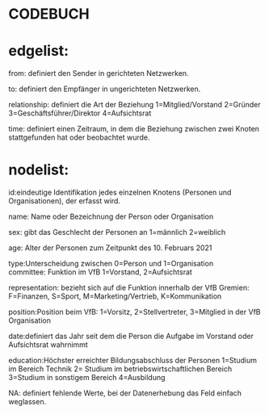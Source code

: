 # CODEBUCH							

# edgelist:						
from: definiert den Sender in gerichteten Netzwerken. 	

to: definiert den Empfänger in ungerichteten Netzwerken.  

relationship: definiert die Art der Beziehung 1=Mitglied/Vorstand 2=Gründer 3=Geschäftsführer/Direktor 4=Aufsichtsrat	

time: definiert einen Zeitraum, in dem die Beziehung zwischen zwei Knoten stattgefunden hat oder beobachtet wurde.


# nodelist:						
id:eindeutige Identifikation jedes einzelnen Knotens (Personen und Organisationen), der erfasst wird.  	

name: Name oder Bezeichnung der Person oder Organisation	

sex: gibt das Geschlecht der Personen an 1=männlich 2=weiblich	

age: Alter der Personen zum Zeitpunkt des 10. Februars 2021		

type:Unterscheidung zwischen 0=Person und 1=Organisation 						
committee: Funktion im VfB 1=Vorstand, 2=Aufsichtsrat	

representation:	bezieht sich auf die Funktion innerhalb der VfB Gremien:  F=Finanzen, S=Sport, M=Marketing/Vertrieb, K=Kommunikation

position:Position beim VfB: 1=Vorsitz, 2=Stellvertreter, 3=Mitglied in der VfB Organisation 	

date:definiert das Jahr seit dem die Person die Aufgabe im Vorstand oder Aufsichtsrat wahrnimmt	

education:Höchster erreichter Bildungsabschluss der Personen 1=Studium im Bereich Technik 2= Studium im betriebswirtschaftlichen Bereich 3=Studium in sonstigem Bereich 4=Ausbildung 						
													
NA:	definiert fehlende Werte, bei der Datenerhebung das Feld einfach weglassen.						
							
							
							
							
							
